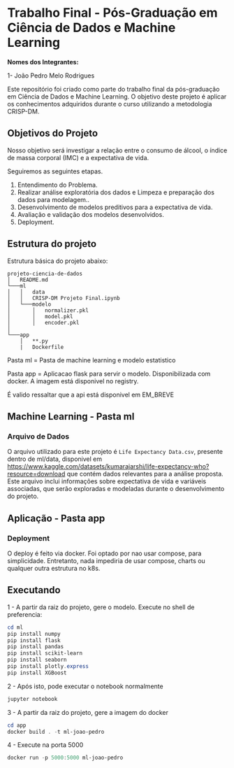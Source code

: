 # Trabalho Final - Pós-Graduação em Ciência de Dados e Machine Learning

**Nomes dos Integrantes:** 

1- João Pedro Melo Rodrigues

Este repositório foi criado como parte do trabalho final da pós-graduação em Ciência de Dados e Machine Learning. O objetivo deste projeto é aplicar os conhecimentos adquiridos durante o curso utilizando a metodologia CRISP-DM.

## Objetivos do Projeto

Nosso objetivo será investigar a relação entre o consumo de álcool, o índice de massa corporal (IMC) e a expectativa de vida.

Seguiremos as seguintes etapas. 

1. Entendimento do Problema.
2. Realizar análise exploratória dos dados e Limpeza e preparação dos dados para modelagem..
3. Desenvolvimento de modelos preditivos para a expectativa de vida.
4. Avaliação e validação dos modelos desenvolvidos.
5. Deployment.

## Estrutura do projeto

Estrutura básica do projeto abaixo:

```
projeto-ciencia-de-dados
│   README.md
└───ml
│   │   data
│   │   CRISP-DM Projeto Final.ipynb
│   └───modelo
│       │   normalizer.pkl
│       │   model.pkl
│       │   encoder.pkl
│   
└───app
    │   **.py
    |   Dockerfile
```

Pasta ml = Pasta de machine learning e modelo estatistico

Pasta app = Aplicacao flask para servir o modelo. Disponibilizada com docker. A imagem está disponivel no registry.

É valido ressaltar que a api está disponivel em EM_BREVE

## Machine Learning - Pasta ml

### Arquivo de Dados

O arquivo utilizado para este projeto é `Life Expectancy Data.csv`, presente dentro de ml/data, disponivel em https://www.kaggle.com/datasets/kumarajarshi/life-expectancy-who?resource=download que contém dados relevantes para a análise proposta. Este arquivo inclui informações sobre expectativa de vida e variáveis associadas, que serão exploradas e modeladas durante o desenvolvimento do projeto.

## Aplicação - Pasta app

### Deployment

O deploy é feito via docker. Foi optado por nao usar compose, para simplicidade. Entretanto, nada impediria de usar compose, charts ou qualquer outra estrutura no k8s.

## Executando

1 - A partir da raiz do projeto, gere o modelo. Execute no shell de preferencia:

```powershell
cd ml
pip install numpy
pip install flask
pip install pandas 
pip install scikit-learn
pip install seaborn 
pip install plotly.express
pip install XGBoost
```

2 - Após isto, pode executar o notebook normalmente

```powershell
jupyter notebook
```

3 - A partir da raiz do projeto, gere a imagem do docker

```powershell
cd app
docker build . -t ml-joao-pedro
```

4 - Execute na porta 5000
```powershell
docker run -p 5000:5000 ml-joao-pedro
```